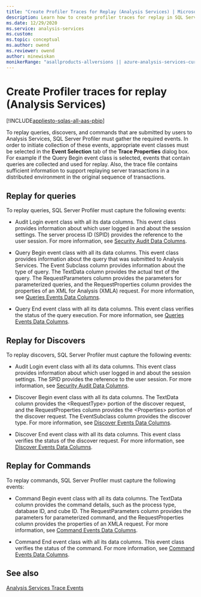 ```yaml
---
title: "Create Profiler Traces for Replay (Analysis Services) | Microsoft Docs"
description: Learn how to create profiler traces for replay in SQL Server Analysis Services to replay queries, discovers, and commands.
ms.date: 12/29/2020
ms.service: analysis-services
ms.custom:
ms.topic: conceptual
ms.author: owend
ms.reviewer: owend
author: minewiskan
monikerRange: "asallproducts-allversions || azure-analysis-services-current || power-bi-premium-current || >= sql-analysis-services-2016"
---
```


# Create Profiler traces for replay (Analysis Services)

[!INCLUDE[appliesto-sqlas-all-aas-pbip](../includes/appliesto-sqlas-all-aas-pbip.md)]

  To replay queries, discovers, and commands that are submitted by users to Analysis Services, SQL Server Profiler must gather the required events. In order to initiate collection of these events, appropriate event classes must be selected in the **Event Selection** tab of the **Trace Properties** dialog box. For example if the Query Begin event class is selected, events that contain queries are collected and used for replay. Also, the trace file contains sufficient information to support replaying server transactions in a distributed environment in the original sequence of transactions.  
  
## Replay for queries

 To replay queries, SQL Server Profiler must capture the following events:  
  
- Audit Login event class with all its data columns. This event class provides information about which user logged in and about the session settings. The server process ID (SPID) provides the reference to the user session. For more information, see [Security Audit Data Columns](../trace-events/security-audit-data-columns.md).  
  
- Query Begin event class with all its data columns. This event class provides information about the query that was submitted to Analysis Services. The Event Subclass column provides information about the type of query. The TextData column provides the actual text of the query. The RequestParameters column provides the parameters for parameterized queries, and the RequestProperties column provides the properties of an XML for Analysis (XMLA) request. For more information, see [Queries Events Data Columns](../trace-events/queries-events-data-columns.md).  
  
- Query End event class with all its data columns. This event class verifies the status of the query execution. For more information, see [Queries Events Data Columns](../trace-events/queries-events-data-columns.md).  
  
## Replay for Discovers

 To replay discovers, SQL Server Profiler must capture the following events:  
  
- Audit Login event class with all its data columns. This event class provides information about which user logged in and about the session settings. The SPID provides the reference to the user session. For more information, see [Security Audit Data Columns](../trace-events/security-audit-data-columns.md).  
  
- Discover Begin event class with all its data columns. The TextData column provides the \<RequestType> portion of the discover request, and the RequestProperties column provides the \<Properties> portion of the discover request. The EventSubclass column provides the discover type. For more information, see [Discover Events Data Columns](../trace-events/discover-events-data-columns.md).  
  
- Discover End event class with all its data columns. This event class verifies the status of the discover request. For more information, see [Discover Events Data Columns](../trace-events/discover-events-data-columns.md).  
  
## Replay for Commands

 To replay commands, SQL Server Profiler must capture the following events:  
  
- Command Begin event class with all its data columns. The TextData column provides the command details, such as the process type, database ID, and cube ID. The RequestParameters column provides the parameters for parameterized command, and the RequestProperties column provides the properties of an XMLA request. For more information, see [Command Events Data Columns](../trace-events/command-events-data-columns.md).  
  
- Command End event class with all its data columns. This event class verifies the status of the command. For more information, see [Command Events Data Columns](../trace-events/command-events-data-columns.md).  
  
## See also

 [Analysis Services Trace Events](../trace-events/analysis-services-trace-events.md)